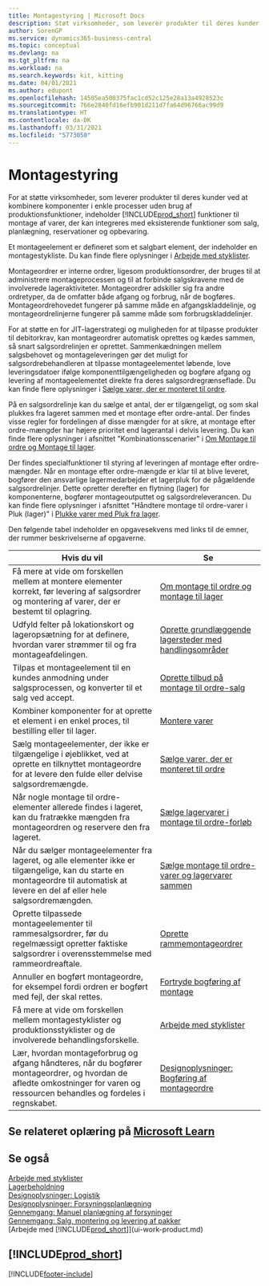 ```yaml
---
title: Montagestyring | Microsoft Docs
description: Støt virksomheder, som leverer produkter til deres kunder, ved at kombinere komponenter i enkle processer uden brug af produktionsfunktioner, men med funktioner til montage af varer, der kan integreres med eksisterende funktioner som salg, planlægning, reservationer og opbevaring.
author: SorenGP
ms.service: dynamics365-business-central
ms.topic: conceptual
ms.devlang: na
ms.tgt_pltfrm: na
ms.workload: na
ms.search.keywords: kit, kitting
ms.date: 04/01/2021
ms.author: edupont
ms.openlocfilehash: 14505ea500375fac1cd52c125e28a13a4928523c
ms.sourcegitcommit: 766e2840fd16efb901d211d7fa64d96766ac99d9
ms.translationtype: HT
ms.contentlocale: da-DK
ms.lasthandoff: 03/31/2021
ms.locfileid: "5773050"
---
```

# <a name="assembly-management"></a>Montagestyring
For at støtte virksomheder, som leverer produkter til deres kunder ved at kombinere komponenter i enkle processer uden brug af produktionsfunktioner, indeholder [!INCLUDE[prod_short](includes/prod_short.md)] funktioner til montage af varer, der kan integreres med eksisterende funktioner som salg, planlægning, reservationer og opbevaring.  

 Et montageelement er defineret som et salgbart element, der indeholder en montagestykliste. Du kan finde flere oplysninger i [Arbejde med styklister](inventory-how-work-BOMs.md).

 Montageordrer er interne ordrer, ligesom produktionsordrer, der bruges til at administrere montageprocessen og til at forbinde salgskravene med de involverede lageraktiviteter. Montageordrer adskiller sig fra andre ordretyper, da de omfatter både afgang og forbrug, når de bogføres. Montageordrehovedet fungerer på samme måde en afgangskladdelinje, og montageordrelinjerne fungerer på samme måde som forbrugskladdelinjer.  

 For at støtte en for JIT-lagerstrategi og muligheden for at tilpasse produkter til debitorkrav, kan montageordrer automatisk oprettes og kædes sammen, så snart salgsordrelinjen er oprettet. Sammenkædningen mellem salgsbehovet og montageleveringen gør det muligt for salgsordrebehandleren at tilpasse montageelementet løbende, love leveringsdatoer ifølge komponenttilgængeligheden og bogføre afgang og levering af montageelementet direkte fra deres salgsordregrænseflade. Du kan finde flere oplysninger i [Sælge varer, der er monteret til ordre](assembly-how-to-sell-items-assembled-to-order.md).  

 På en salgsordrelinje kan du sælge et antal, der er tilgængeligt, og som skal plukkes fra lageret sammen med et montage efter ordre-antal. Der findes visse regler for fordelingen af disse mængder for at sikre, at montage efter ordre-mængder har højere prioritet end lagerantal i delvis levering. Du kan finde flere oplysninger i afsnittet "Kombinationsscenarier" i [Om Montage til ordre og Montage til lager](assembly-assemble-to-order-or-assemble-to-stock.md).  

 Der findes specialfunktioner til styring af leveringen af montage efter ordre-mængder. Når en montage efter ordre-mængde er klar til at blive leveret, bogfører den ansvarlige lagermedarbejder et lagerpluk for de pågældende salgsordrelinjer. Dette opretter derefter en flytning (lager) for komponenterne, bogfører montageoutputtet og salgsordreleverancen. Du kan finde flere oplysninger i afsnittet "Håndtere montage til ordre-varer i Pluk (lager)" i [Plukke varer med Pluk fra lager](warehouse-how-to-pick-items-with-inventory-picks.md).

Den følgende tabel indeholder en opgavesekvens med links til de emner, der rummer beskrivelserne af opgaverne.   

|**Hvis du vil**|**Se**|  
|------------|-------------|  
|Få mere at vide om forskellen mellem at montere elementer korrekt, før levering af salgsordrer og montering af varer, der er bestemt til oplagring.|[Om montage til ordre og montage til lager](assembly-assemble-to-order-or-assemble-to-stock.md)|
|Udfyld felter på lokationskort og lageropsætning for at definere, hvordan varer strømmer til og fra montageafdelingen.|[Oprette grundlæggende lagersteder med handlingsområder](warehouse-how-to-set-up-basic-warehouses-with-operations-areas.md)|
|Tilpas et montageelement til en kundes anmodning under salgsprocessen, og konverter til et salg ved accept.|[Oprette tilbud på montage til ordre-salg](assembly-how-to-quote-an-assemble-to-order-sale.md)|
|Kombiner komponenter for at oprette et element i en enkel proces, til bestilling eller til lager.|[Montere varer](assembly-how-to-assemble-items.md)|  
|Sælg montageelementer, der ikke er tilgængelige i øjeblikket, ved at oprette en tilknyttet montageordre for at levere den fulde eller delvise salgsordremængde.|[Sælge varer, der er monteret til ordre](assembly-how-to-sell-items-assembled-to-order.md)|
|Når nogle montage til ordre-elementer allerede findes i lageret, kan du fratrække mængden fra montageordren og reservere den fra lageret.|[Sælge lagervarer i montage til ordre-forløb](assembly-how-to-sell-inventory-items-in-assemble-to-order-flows.md)|  
|Når du sælger montageelementer fra lageret, og alle elementer ikke er tilgængelige, kan du starte en montageordre til automatisk at levere en del af eller hele salgsordremængden.|[Sælge montage til ordre-varer og lagervarer sammen](assembly-how-to-sell-assemble-to-order-items-and-inventory-items-together.md)|
|Oprette tilpassede montageelementer til rammesalgsordrer, før du regelmæssigt opretter faktiske salgsordrer i overensstemmelse med rammeordreaftale.|[Oprette rammemontageordrer](assembly-how-to-create-blanket-assembly-orders.md)|
|Annuller en bogført montageordre, for eksempel fordi ordren er bogført med fejl, der skal rettes.|[Fortryde bogføring af montage](assembly-how-to-undo-assembly-posting.md)|
|Få mere at vide om forskellen mellem montagestyklister og produktionsstyklister og de involverede behandlingsforskelle.|[Arbejde med styklister](inventory-how-work-BOMs.md)|
|Lær, hvordan montageforbrug og afgang håndteres, når du bogfører montageordrer, og hvordan de afledte omkostninger for varen og ressourcen behandles og fordeles i regnskabet.|[Designoplysninger: Bogføring af montageordre](design-details-assembly-order-posting.md)|  

## <a name="see-related-training-at-microsoft-learn"></a>Se relateret oplæring på [Microsoft Learn](/learn/paths/assemble-items-dynamics-365-business-central/)

## <a name="see-also"></a>Se også

[Arbejde med styklister](inventory-how-work-BOMs.md)  
[Lagerbeholdning](inventory-manage-inventory.md)  
[Designoplysninger: Logistik](design-details-warehouse-management.md)  
[Designoplysninger: Forsyningsplanlægning](design-details-supply-planning.md)  
[Gennemgang: Manuel planlægning af forsyninger](walkthrough-planning-supplies-manually.md)  
[Gennemgang: Salg, montering og levering af pakker](walkthrough-selling-assembling-and-shipping-kits.md)  
[Arbejde med [!INCLUDE[prod_short](includes/prod_short.md)]](ui-work-product.md)

## [!INCLUDE[prod_short](includes/free_trial_md.md)]  


[!INCLUDE[footer-include](includes/footer-banner.md)]